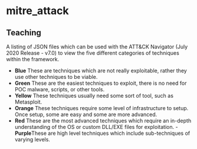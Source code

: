 # mitre_attack

## Teaching
A listing of JSON files which can be used with the ATT&CK Navigator (July 2020 Release - v7.0) to view the five different categories of techniques within the framework. 

- **Blue** These are techniques which are not really exploitable, rather they use other techniques to be viable.
- **Green** These are the easiest techniques to exploit, there is no need for POC malware, scripts, or other tools.
- **Yellow** These techniques usually need some sort of tool, such as Metasploit. 
- **Orange** These techniques require some level of infrastructure to setup. Once setup, some are easy and some are more advanced. 
- **Red** These are the most advanced techniques which require an in-depth understanding of the OS or custom DLL/EXE files for exploitation.
-**Purple**These are high level techniques which include sub-techniques of varying levels.
